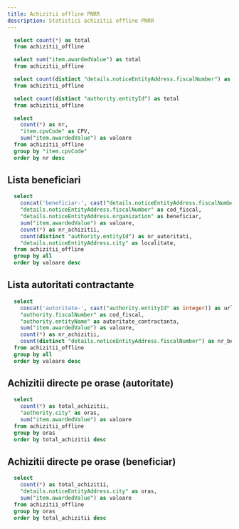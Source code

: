 ```yaml
---
title: Achizitii offline PNRR
description: Statistici achizitii offline PNRR
---
```


```sql achizitii_offline_total
  select count(*) as total 
  from achizitii_offline 
```

```sql achizitii_offline_total_valoare
  select sum("item.awardedValue") as total 
  from achizitii_offline 
```

```sql achizitii_offline_total_beneficiari
  select count(distinct "details.noticeEntityAddress.fiscalNumber") as total 
  from achizitii_offline 
```

```sql achizitii_offline_total_autoritati
  select count(distinct "authority.entityId") as total 
  from achizitii_offline 
```

<BigValue 
  data={achizitii_offline_total} 
  value=total 
  title="Total achizitii offline"
  fmt="num"
/>

<BigValue 
  data={achizitii_offline_total_valoare} 
  value=total 
  title="Valoare totala"
  fmt="num2m"
/>

<BigValue 
  data={achizitii_offline_total_beneficiari} 
  value=total 
  title="Total beneficiari"
  fmt="num"
/>

<BigValue 
  data={achizitii_offline_total_autoritati} 
  value=total 
  title="Total autoritati"
  fmt="num"
/>

```sql achizitii_offline_by_cpv
  select
    count(*) as nr, 
    "item.cpvCode" as CPV,
    sum("item.awardedValue") as valoare
  from achizitii_offline 
  group by "item.cpvCode"
  order by nr desc
```

<DataTable data={achizitii_offline_by_cpv} rowShading=true search=true>
  <Column id="nr" title="Nr" />
  <Column id="valoare" title="Valoare" fmt="num2m" />
  <Column id="CPV" title="CPV" />
</DataTable>

<LineBreak/>

## Lista beneficiari

```sql achizitii_offline_beneficiari_valoare_mare
  select
    concat('beneficiar-', cast("details.noticeEntityAddress.fiscalNumber" as string)) as url,
    "details.noticeEntityAddress.fiscalNumber" as cod_fiscal,
    "details.noticeEntityAddress.organization" as beneficiar,
    sum("item.awardedValue") as valoare,
    count(*) as nr_achizitii,
    count(distinct "authority.entityId") as nr_autoritati,
    "details.noticeEntityAddress.city" as localitate,
  from achizitii_offline 
  group by all
  order by valoare desc
```

<DataTable data={achizitii_offline_beneficiari_valoare_mare} rowShading=true search=true rows=20>
  <Column id="url" title="Cod fiscal" contentType=link linkLabel=cod_fiscal />
  <Column id="beneficiar" title="Beneficiar" />
  <Column id="valoare" title="Valoare" fmt="num2m" />
  <Column id="nr_achizitii" title="Ach." />
  <Column id="nr_autoritati" title="Aut." />
  <Column id="localitate" title="Localitate" />
</DataTable>

## Lista autoritati contractante

```sql achizitii_offline_autoritati_valoare_mare
  select
    concat('autoritate-', cast("authority.entityId" as integer)) as url,
    "authority.fiscalNumber" as cod_fiscal,
    "authority.entityName" as autoritate_contractanta,
    sum("item.awardedValue") as valoare,
    count(*) as nr_achizitii,
    count(distinct "details.noticeEntityAddress.fiscalNumber") as nr_beneficiari
  from achizitii_offline 
  group by all
  order by valoare desc
```

<DataTable data={achizitii_offline_autoritati_valoare_mare} rowShading=true search=true rows=20>
  <Column id="url" title="Cod fiscal" contentType=link linkLabel=cod_fiscal />
  <Column id="autoritate_contractanta" title="Autoritate contractanta" />
  <Column id="valoare" title="Valoare" fmt="num2m" />
  <Column id="nr_achizitii" title="Ach." />
  <Column id="nr_beneficiari" title="Benef." />
</DataTable>

## Achizitii directe pe orase (autoritate)

```sql achizitii_offline_by_city_autoritate
  select
    count(*) as total_achizitii, 
    "authority.city" as oras,
    sum("item.awardedValue") as valoare
  from achizitii_offline 
  group by oras
  order by total_achizitii desc
```

<DataTable data={achizitii_offline_by_city_autoritate} rowShading=true search=true>
  <Column id="oras" title="Oras" />
  <Column id="valoare" title="Valoare" fmt="num2m" />
  <Column id="total_achizitii" title="Total achizitii" />
</DataTable>

## Achizitii directe pe orase (beneficiar)

```sql achizitii_offline_by_city_beneficiar
  select
    count(*) as total_achizitii, 
    "details.noticeEntityAddress.city" as oras,
    sum("item.awardedValue") as valoare
  from achizitii_offline 
  group by oras
  order by total_achizitii desc
```

<DataTable data={achizitii_offline_by_city_beneficiar} rowShading=true search=true>
  <Column id="oras" title="Oras" />
  <Column id="valoare" title="Valoare" fmt="num2m" />
  <Column id="total_achizitii" title="Total achizitii" />
</DataTable>